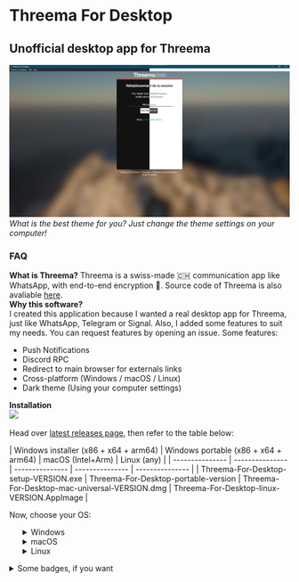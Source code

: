 # Threema For Desktop  
## Unofficial desktop app for Threema
<img src="https://github.com/GeekCornerGH/threema-for-desktop/blob/master/docs/imgs/Landing_screen.png?raw=true"></img>  
*What is the best theme for you? Just change the theme settings on your computer!*  
### FAQ
**What is Threema?**
Threema is a swiss-made 🇨🇭 communication app like WhatsApp, with end-to-end encryption 🔐. Source code of Threema is also avaliable <a href="https://github.com/threema-ch" target="_BLANK">here</a>.  
**Why this software?**  
I created this application because I wanted a real desktop app for Threema, just like WhatsApp, Telegram or Signal.
Also, I added some features to suit my needs. You can request features by opening an issue.
Some features:
<ul>
<li>Push Notifications</li>
<li>Discord RPC</li>
<li>Redirect to main browser for externals links</li>
<li>Cross-platform (Windows / macOS / Linux)</li>
<li>Dark theme (Using your computer settings)</li>
</ul>

**Installation**  
<a href="https://github.com/geekcornergh/threema-for-desktop/releases/latest"><img src="https://img.shields.io/github/v/release/geekcornergh/threema-for-desktop?style=for-the-badge"></img></a>  

Head over <a href="https://github.com/GeekCornerGH/threema-for-desktop/releases/latest">latest releases page</a>, then refer to the table below:  

| Windows installer (x86 + x64 + arm64) | Windows portable (x86 + x64 + arm64) | macOS (Intel+Arm)  | Linux (any) |
| --------------- | --------------- | --------------- | --------------- | --------------- |
| Threema-For-Desktop-setup-VERSION.exe | Threema-For-Desktop-portable-version | Threema-For-Desktop-mac-universal-VERSION.dmg | Threema-For-Desktop-linux-VERSION.AppImage |

Now, choose your OS:
<ul>
  <details>    
  <summary>Windows</summary>
  Download the exe file, then run it. Select run anyways on SmartScreen step (code-signing is so expansive...). If you are running the setup file, you need to follow the steps to install Threema For Desktop. You are done!
  </details>
  <details>    
  <summary>macOS</summary>
  Download the dmg file, then it. Drop the <code>Threema For Desktop.app</code> file into Applications folder. Run the .APP file  by following theses steps: Finder > Applications > Right click on <code>Threema For Desktop.app</code> > Open > Open. After that, you will be able to launch Threema For Desktop from Launchpad or Spotlight, but you'll need to do this again everytime you update the app (That's because Apple's code signing is verry expansive...).
  </details>
  <details>
  <summary>Linux</summary>
  Install AppImage Launcher from <a href="https://github.com/TheAssassin/AppImageLauncher/releases/latest">here</a>. This will allow you to install Threema For Desktop like another software. Then download AppImage file from releases page. Finally, double click the file. It's done.
 </details>
 </details>
</ul>
<details>
<summary>Some badges, if you want</summary>
<a href="https://github.com/GeekCornerGH/threema-for-desktop/actions/workflows/CI.yml"><img src="https://img.shields.io/github/workflow/status/geekcornergh/threema-for-desktop/Threema%20For%20Desktop%20CI?style=for-the-badge"></img></a>
<a href="https://david-dm.org/geekcornergh/threema-for-desktop"><img src="https://img.shields.io/david/geekcornergh/threema-for-desktop?style=for-the-badge"></img></a>
<a href="https://github.com/geekcornergh/threema-for-desktop"><img src="https://img.shields.io/github/languages/code-size/geekcornergh/threema-for-desktop?style=for-the-badge"></img></a>
<a href="https://github.com/geekcornergh/threema-for-desktop"><img src="https://img.shields.io/github/repo-size/geekcornergh/threema-for-desktop?style=for-the-badge"></img></a>
<a href="https://github.com/geekcornergh/threema-for-desktop"><img src="https://img.shields.io/tokei/lines/github/geekcornergh/threema-for-desktop?style=for-the-badge"></img></a>
<a href="https://www.codefactor.io/repository/github/geekcornergh/threema-for-desktop"><img src="https://img.shields.io/codefactor/grade/github/geekcornergh/threema-for-desktop?style=for-the-badge"></img>
<a href="https://github.com/geekcornergh/threema-for-desktop/releases"><img src="https://img.shields.io/github/downloads/geekcornergh/threema-for-desktop/total?style=for-the-badge"></img></a>
<a href="https://github.com/geekcornergh/threema-for-desktop/pulls"><img src="https://img.shields.io/github/issues-pr/geekcornergh/threema-for-desktop?style=for-the-badge"></img></a>
<a href="https://github.com/geekcornergh/threema-for-desktop/issues"><img src="https://img.shields.io/github/issues/geekcornergh/threema-for-desktop?style=for-the-badge"></img></a>
<a href="https://github.com/geekcornergh/threema-for-desktop/releases/latest"><img src="https://img.shields.io/github/v/release/geekcornergh/threema-for-desktop?style=for-the-badge"></img></a>
<a href="https://cutt.ly/1nezoij"><img src="https://img.shields.io/badge/MADE%20IN-SWITZERLAND%F0%9F%87%A8%F0%9F%87%AD-critical?style=for-the-badge"></img></a>
